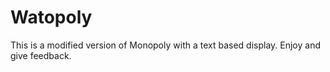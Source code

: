 # Watopoly
This is a modified version of Monopoly with a text based display.
Enjoy and give feedback.
